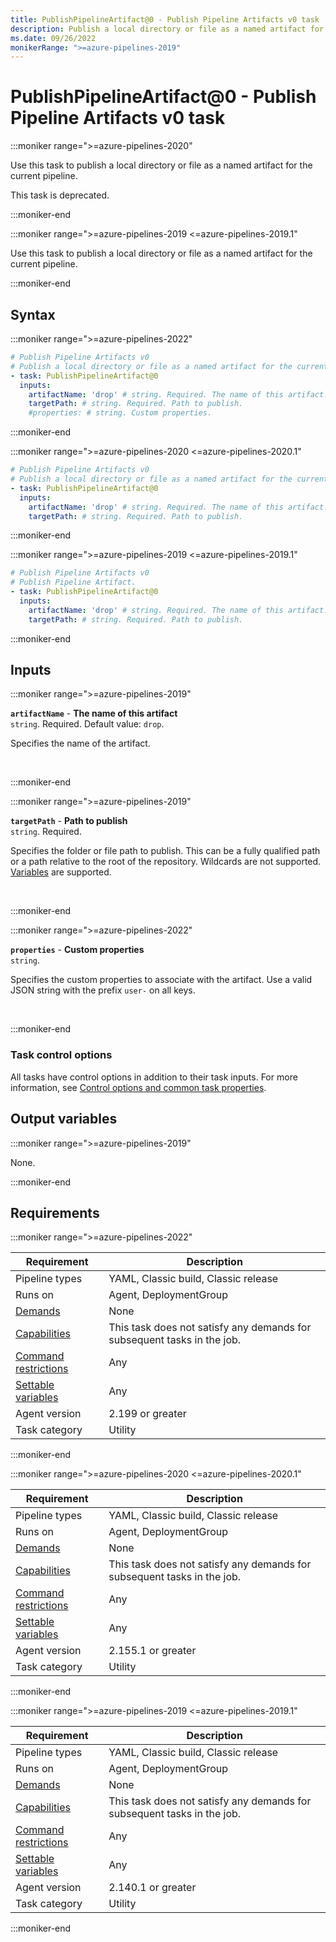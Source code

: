```yaml
---
title: PublishPipelineArtifact@0 - Publish Pipeline Artifacts v0 task
description: Publish a local directory or file as a named artifact for the current pipeline.
ms.date: 09/26/2022
monikerRange: ">=azure-pipelines-2019"
---
```


# PublishPipelineArtifact@0 - Publish Pipeline Artifacts v0 task

<!-- :::description::: -->
:::moniker range=">=azure-pipelines-2020"

<!-- :::editable-content name="description"::: -->
Use this task to publish a local directory or file as a named artifact for the current pipeline.
<!-- :::editable-content-end::: -->

This task is deprecated.

:::moniker-end

:::moniker range=">=azure-pipelines-2019 <=azure-pipelines-2019.1"

<!-- :::editable-content name="description"::: -->
Use this task to publish a local directory or file as a named artifact for the current pipeline.
<!-- :::editable-content-end::: -->

:::moniker-end
<!-- :::description-end::: -->

<!-- :::syntax::: -->
## Syntax

:::moniker range=">=azure-pipelines-2022"

```yaml
# Publish Pipeline Artifacts v0
# Publish a local directory or file as a named artifact for the current pipeline.
- task: PublishPipelineArtifact@0
  inputs:
    artifactName: 'drop' # string. Required. The name of this artifact. Default: drop.
    targetPath: # string. Required. Path to publish. 
    #properties: # string. Custom properties.
```

:::moniker-end

:::moniker range=">=azure-pipelines-2020 <=azure-pipelines-2020.1"

```yaml
# Publish Pipeline Artifacts v0
# Publish a local directory or file as a named artifact for the current pipeline.
- task: PublishPipelineArtifact@0
  inputs:
    artifactName: 'drop' # string. Required. The name of this artifact. Default: drop.
    targetPath: # string. Required. Path to publish.
```

:::moniker-end

:::moniker range=">=azure-pipelines-2019 <=azure-pipelines-2019.1"

```yaml
# Publish Pipeline Artifacts v0
# Publish Pipeline Artifact.
- task: PublishPipelineArtifact@0
  inputs:
    artifactName: 'drop' # string. Required. The name of this artifact. Default: drop.
    targetPath: # string. Required. Path to publish.
```

:::moniker-end
<!-- :::syntax-end::: -->

<!-- :::inputs::: -->
## Inputs

<!-- :::item name="artifactName"::: -->
:::moniker range=">=azure-pipelines-2019"

**`artifactName`** - **The name of this artifact**<br>
`string`. Required. Default value: `drop`.<br>
<!-- :::editable-content name="helpMarkDown"::: -->
Specifies the name of the artifact.
<!-- :::editable-content-end::: -->
<br>

:::moniker-end
<!-- :::item-end::: -->
<!-- :::item name="targetPath"::: -->
:::moniker range=">=azure-pipelines-2019"

**`targetPath`** - **Path to publish**<br>
`string`. Required.<br>
<!-- :::editable-content name="helpMarkDown"::: -->
Specifies the folder or file path to publish. This can be a fully qualified path or a path relative to the root of the repository. Wildcards are not supported. [Variables](https://go.microsoft.com/fwlink/?LinkID=550988) are supported.
<!-- :::editable-content-end::: -->
<br>

:::moniker-end
<!-- :::item-end::: -->
<!-- :::item name="properties"::: -->
:::moniker range=">=azure-pipelines-2022"

**`properties`** - **Custom properties**<br>
`string`.<br>
<!-- :::editable-content name="helpMarkDown"::: -->
Specifies the custom properties to associate with the artifact. 
Use a valid JSON string with the prefix `user-` on all keys.
<!-- :::editable-content-end::: -->
<br>

:::moniker-end
<!-- :::item-end::: -->

### Task control options

All tasks have control options in addition to their task inputs. For more information, see [Control options and common task properties](/azure/devops/pipelines/yaml-schema/steps-task#common-task-properties).
<!-- :::inputs-end::: -->

<!-- :::outputVariables::: -->
## Output variables

:::moniker range=">=azure-pipelines-2019"

None.

:::moniker-end
<!-- :::outputVariables-end::: -->

<!-- :::remarks::: -->
<!-- :::editable-content name="remarks"::: -->
<!-- :::editable-content-end::: -->
<!-- :::remarks-end::: -->

<!-- :::examples::: -->
<!-- :::editable-content name="examples"::: -->
<!-- :::editable-content-end::: -->
<!-- :::examples-end::: -->

<!-- :::properties::: -->
## Requirements

:::moniker range=">=azure-pipelines-2022"

| Requirement | Description |
|-------------|-------------|
| Pipeline types | YAML, Classic build, Classic release |
| Runs on | Agent, DeploymentGroup |
| [Demands](/azure/devops/pipelines/process/demands) | None |
| [Capabilities](/azure/devops/pipelines/agents/agents#capabilities) | This task does not satisfy any demands for subsequent tasks in the job. |
| [Command restrictions](/azure/devops/pipelines/security/templates#agent-logging-command-restrictions) | Any |
| [Settable variables](/azure/devops/pipelines/security/templates#agent-logging-command-restrictions) | Any |
| Agent version |  2.199 or greater |
| Task category | Utility |

:::moniker-end

:::moniker range=">=azure-pipelines-2020 <=azure-pipelines-2020.1"

| Requirement | Description |
|-------------|-------------|
| Pipeline types | YAML, Classic build, Classic release |
| Runs on | Agent, DeploymentGroup |
| [Demands](/azure/devops/pipelines/process/demands) | None |
| [Capabilities](/azure/devops/pipelines/agents/agents#capabilities) | This task does not satisfy any demands for subsequent tasks in the job. |
| [Command restrictions](/azure/devops/pipelines/security/templates#agent-logging-command-restrictions) | Any |
| [Settable variables](/azure/devops/pipelines/security/templates#agent-logging-command-restrictions) | Any |
| Agent version |  2.155.1 or greater |
| Task category | Utility |

:::moniker-end

:::moniker range=">=azure-pipelines-2019 <=azure-pipelines-2019.1"

| Requirement | Description |
|-------------|-------------|
| Pipeline types | YAML, Classic build, Classic release |
| Runs on | Agent, DeploymentGroup |
| [Demands](/azure/devops/pipelines/process/demands) | None |
| [Capabilities](/azure/devops/pipelines/agents/agents#capabilities) | This task does not satisfy any demands for subsequent tasks in the job. |
| [Command restrictions](/azure/devops/pipelines/security/templates#agent-logging-command-restrictions) | Any |
| [Settable variables](/azure/devops/pipelines/security/templates#agent-logging-command-restrictions) | Any |
| Agent version |  2.140.1 or greater |
| Task category | Utility |

:::moniker-end
<!-- :::properties-end::: -->

<!-- :::see-also::: -->
<!-- :::editable-content name="seeAlso"::: -->
<!-- :::editable-content-end::: -->
<!-- :::see-also-end::: -->